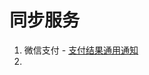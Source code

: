 # 同步服务
1. 微信支付 - [支付结果通用通知]
2. 

[支付结果通用通知]: <https://pay.weixin.qq.com/wiki/doc/api/jsapi.php?chapter=9_7>
